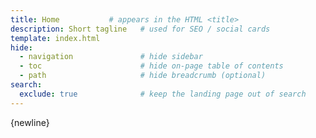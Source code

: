 ```yaml
---
title: Home           # appears in the HTML <title>
description: Short tagline   # used for SEO / social cards
template: index.html
hide:
  - navigation               # hide sidebar
  - toc                      # hide on‑page table of contents
  - path                     # hide breadcrumb (optional)
search:
  exclude: true              # keep the landing page out of search
---
```


{newline}